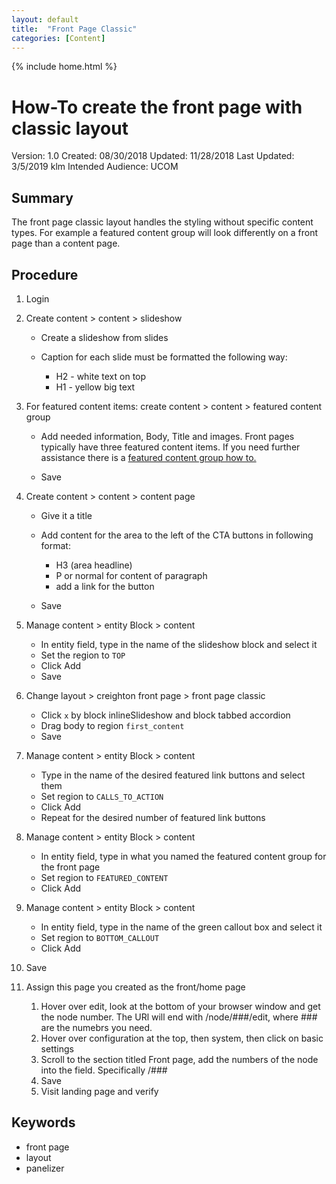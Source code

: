 ```yaml
---
layout: default
title:  "Front Page Classic"
categories: [Content]
---
```


{% include home.html %}
# How-To create the front page with classic layout

 Version: 1.0
 Created: 08/30/2018
 Updated: 11/28/2018
 Last Updated: 3/5/2019 klm
 Intended Audience: UCOM

## Summary

The front page classic layout handles the styling without specific content types. For example a featured content group will look differently on a front page than a content page.

## Procedure

1. Login

2. Create content > content > slideshow

    * Create a slideshow from slides

    * Caption for each slide must be formatted the following way:
        * H2 - white text on top
        * H1 - yellow big text


3. For featured content items: create content > content > featured content group

    * Add needed information, Body, Title and images. Front pages typically have three featured content items. If you need further assistance there is a [featured content group how to.](featured-content-group.html)

    * Save


4. Create content > content > content page

    * Give it a title

    * Add content for the area to the left of the CTA buttons in following format:
        * H3 (area headline)
        * P or normal for content of paragraph
        * add a link for the button
    * Save


5. Manage content > entity Block > content
    * In entity field, type in the name of the slideshow block and select it
    * Set the region to `TOP`
    * Click Add
    * Save


6. Change layout > creighton front page > front page classic
    * Click `x` by block inlineSlideshow and block tabbed accordion
    * Drag body to region `first_content`
    * Save


7. Manage content > entity Block > content
    * Type in the name of the desired featured link buttons and select them
    * Set region to `CALLS_TO_ACTION`
    * Click Add
    * Repeat for the desired number of featured link buttons


8. Manage content > entity Block > content
    * In entity field, type in what you named the featured content group for the front page
    * Set region to `FEATURED_CONTENT`
    * Click Add


9. Manage content > entity Block > content
    * In entity field, type in the name of the green callout box and select it
    * Set region to `BOTTOM_CALLOUT`
    * Click Add


10. Save


11. Assign this page you created as the front/home page
    1) Hover over edit, look at the bottom of your browser window and get the node number. The URl will end with /node/###/edit, where ### are the numebrs you need.
    2) Hover over configuration at the top, then system, then click on basic settings
    3) Scroll to the section titled Front page, add the numbers of the node into the field. Specifically /###
    4) Save
    5) Visit landing page and verify

## Keywords

* front page
* layout
* panelizer
